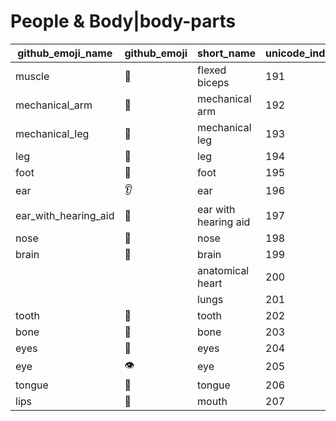 # People & Body|body-parts

|github_emoji_name|github_emoji|short_name|unicode_index|
|---|---|---|---|
|muscle|:muscle:|flexed biceps|191|
|mechanical_arm|:mechanical_arm:|mechanical arm|192|
|mechanical_leg|:mechanical_leg:|mechanical leg|193|
|leg|:leg:|leg|194|
|foot|:foot:|foot|195|
|ear|:ear:|ear|196|
|ear_with_hearing_aid|:ear_with_hearing_aid:|ear with hearing aid|197|
|nose|:nose:|nose|198|
|brain|:brain:|brain|199|
|||anatomical heart|200|
|||lungs|201|
|tooth|:tooth:|tooth|202|
|bone|:bone:|bone|203|
|eyes|:eyes:|eyes|204|
|eye|:eye:|eye|205|
|tongue|:tongue:|tongue|206|
|lips|:lips:|mouth|207|

